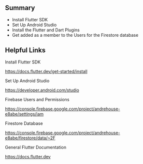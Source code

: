 Summary
--
- Install Flutter SDK
- Set Up Android Studio
- Install the Flutter and Dart Plugins
- Get added as a member to the Users for the Firestore database

Helpful Links
--
Install Flutter SDK

https://docs.flutter.dev/get-started/install  

Set Up Android Studio

https://developer.android.com/studio

Firebase Users and Permissions

https://console.firebase.google.com/project/andrehouse-e8abe/settings/iam

Firestore Database

https://console.firebase.google.com/project/andrehouse-e8abe/firestore/data/~2F 

General Flutter Documentation

https://docs.flutter.dev
